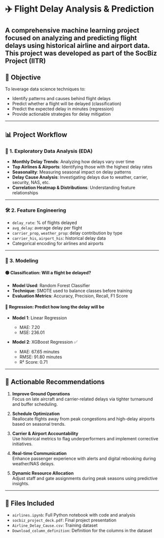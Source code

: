# ✈️ Flight Delay Analysis & Prediction

A comprehensive machine learning project focused on analyzing and predicting flight delays using historical airline and airport data. This project was developed as part of the **SocBiz Project (IITR)**
---

## 🎯 Objective

To leverage data science techniques to:
- Identify patterns and causes behind flight delays
- Predict whether a flight will be delayed (classification)
- Predict the expected delay in minutes (regression)
- Provide actionable strategies for delay mitigation

---

## 📊 Project Workflow

### 🧪 1. Exploratory Data Analysis (EDA)
- **Monthly Delay Trends**: Analyzing how delays vary over time
- **Top Airlines & Airports**: Identifying those with the highest delay rates
- **Seasonality**: Measuring seasonal impact on delay patterns
- **Delay Cause Analysis**: Investigating delays due to weather, carrier, security, NAS, etc.
- **Correlation Heatmap & Distributions**: Understanding feature relationships

---

### 🛠️ 2. Feature Engineering
- `delay_rate`: % of flights delayed
- `avg_delay`: average delay per flight
- `carrier_prop`, `weather_prop`: delay contribution by type
- `carrier_his`, `airport_his`: historical delay data
- Categorical encoding for airlines and airports

---

### 🤖 3. Modeling

#### 🟢 Classification: Will a flight be delayed?
- **Model Used**: Random Forest Classifier
- **Technique**: SMOTE used to balance classes before training
- **Evaluation Metrics**: Accuracy, Precision, Recall, F1 Score

#### 🔵 Regression: Predict how long the delay will be
- **Model 1**: Linear Regression  
  - MAE: 7.20  
  - MSE: 236.01

- **Model 2**: XGBoost Regression ✅  
  - MAE: 67.65 minutes  
  - RMSE: 91.80 minutes  
  - R² Score: 0.71

---

## 💼 Actionable Recommendations

1. **Improve Ground Operations**  
   Focus on late aircraft and carrier-related delays via tighter turnaround and buffer scheduling.

2. **Schedule Optimization**  
   Reallocate flights away from peak congestions and high-delay airports based on seasonal trends.

3. **Carrier & Airport Accountability**  
   Use historical metrics to flag underperformers and implement corrective initiatives.

4. **Real-time Communication**  
   Enhance passenger experience with alerts and digital rebooking during weather/NAS delays.

5. **Dynamic Resource Allocation**  
   Adjust staff and gate assignments during peak seasons using predictive insights.

---

## 🧾 Files Included

- `airlines.ipynb`: Full Python notebook with code and analysis
- `socbiz_project_deck.pdf`: Final project presentation
- `Airline_Delay_Cause.csv`: Training dataset
- `Download_column_definition`: Definition for the columns in the dataset


